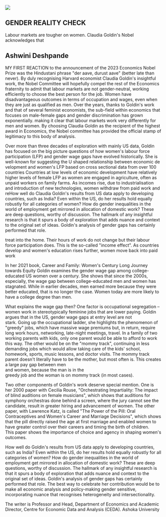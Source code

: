 ![](_page_0_Picture_0.jpeg)

## GENDER REALITY CHECK

Labour markets are tougher on women. Claudia Goldin's Nobel acknowledges that

## Ashwini Deshpande

MY FIRST REACTION to the announcement of the 2023 Economics Nobel Prize was the Hindustani phrase "der aave, durust aave" (better late than never). By duly recognising Harvard economist Claudia Goldin's insightful work, the Nobel Committee will hopefully compel the rest of the Economics fraternity to admit that labour markets are not gender-neutral, working efficiently to choose the best person for the job. Women have disadvantageous outcomes in terms of occupation and wages, even when they are just as qualified as men. Over the years, thanks to Goldin's work and that of several feminist economists, the sub-field within economics that focuses on male-female gaps and gender discrimination has grown exponentially. making it clear that labour markets work very differently for men and women. By choosing Claudia Goldin as the recipient of the highest award in Economics, the Nobel committee has provided the official stamp of legitimacy to this body of analysis.

Over more than three decades of exploration with mainly US data, Goldin has focused on the big picture questions of how women's labour force participation (LFP) and gender wage gaps have evolved historically. She is well-known for suggesting the U shaped relationship between economic de velopment and women's LFP based on cross sectional data from over 100 countries Countries at low levels of economic development have relatively higher levels of female LFP as women are engaged in agriculture, often as unpaid workers on family farms. As incomes rise, due to industrialisation and introduction of new technologies, women withdraw from paid work and reHow well do Claudia Goldin's results from US data apply to developing countries, such as India? Even within the US, do her results hold equally robustly for all categories of women? How do gender inequalities in the world of employment get mirrored in allocation of domestic work? These are deep questions, worthy of discussion. The hallmark of any insightful research is that it spurs a body of exploration that adds nuance and context to the original set of ideas. Goldin's analysis of gender gaps has certainly performed that role.

treat into the home. Their hours of work do not change but their labour force participation does. This is the so-called "income effect". As countries develop and women's education rises further, women move back into paid work

In her 2021 book, Career and Family: Women's Century Long Journey towards Equity Goldin examines the gender wage gap among college-educated US women over a century. She shows that since the 2000s, especially, the wage gap between college-educated men and women has stagnated. While in earlier decades, men earned more because they were better educated, that is no longer the case. Women today are more likely to have a college degree than men.

What explains the wage gap then? One factor is occupational segregation – women work in stereotypically feminine jobs that are lower paying. Goldin argues that in the US, gender wage gaps at entry level are not<br>stark. Going up the occupational ladder, she highlights the phenomenon of "greedy" jobs, which have massive wage premiums but, in return, require long work hours, networking, late-night meetings, travel. In a family of two working parents with kids, only one parent would be able to afford to work this way. The other would be on the "mommy track", continuing in less demanding jobs which would allow taking care of the kids' school, homework, sports, music lessons, and doctor visits. The mommy track parent doesn't literally have to be the mother, but most often is. This creates a large pay gap between men<br>and women, because the man is in the<br>greedy job and the woman is on mommy track (in most cases).

Two other components of Goldin's work deserve special mention. One is her 2000 paper with Cecilia Rouse, "Orchestrating Impartiality: The impact of blind auditions on female musicians", which shows that auditions for symphony orchestras done behind a screen, where the jury cannot see the candidate, result in greater hiring and advancement of women. The other paper, with Lawrence Katz, is called "The Power of the Pill: Oral Contraceptives and Women's Career and Marriage Decisions", which shows that the pill directly raised the age at first marriage and enabled women to have greater control over their careers and timing the birth of children.<br>This paper shows the importance of choice and agency in shaping women's outcomes.

How well do Goldin's results from US data apply to developing countries, such as India? Even within the US, do her results hold equally robustly for all categories of women? How do gender inequalities in the world of employment get mirrored in allocation of domestic work? These are deep questions, worthy of discussion. The hallmark of any insightful research is that it spurs a body of exploration that adds nuance and context to the original set of ideas. Goldin's analysis of gender gaps has certainly performed that role. The best way to celebrate her contribution would be to make all economic analysis and policy-making gender sensitive, incorporating nuance that recognises heterogeneity and intersectionality.

The writer is Professor and Head, Department of Economics and Academic Director, Centre for Economic Data and Analysis (CEDA). Ashoka University